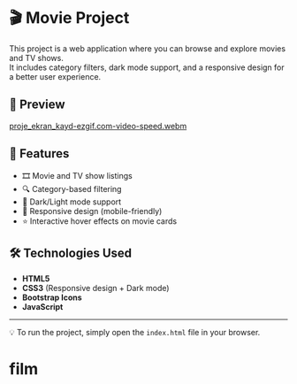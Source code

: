 # 🎬 Movie Project

This project is a web application where you can browse and explore movies and TV shows.  
It includes category filters, dark mode support, and a responsive design for a better user experience.

## 📸 Preview
[proje_ekran_kayd-ezgif.com-video-speed.webm](https://github.com/user-attachments/assets/66ed9947-de3d-4e62-81ea-75f2f4fc7b90)


## 🚀 Features
- 🎞️ Movie and TV show listings  
- 🔍 Category-based filtering  
- 🌙 Dark/Light mode support  
- 📱 Responsive design (mobile-friendly)  
- ⭐ Interactive hover effects on movie cards  

## 🛠️ Technologies Used
- **HTML5**  
- **CSS3** (Responsive design + Dark mode)  
- **Bootstrap Icons**  
- **JavaScript**  

---
💡 To run the project, simply open the `index.html` file in your browser.
# film
